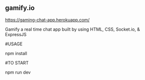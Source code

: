 ## gamify.io

https://gaming-chat-app.herokuapp.com/

Gamify a  real time chat app built by using HTML, CSS, Socket.io, & ExpressJS

#USAGE

npm install 

#TO START 

npm run dev


